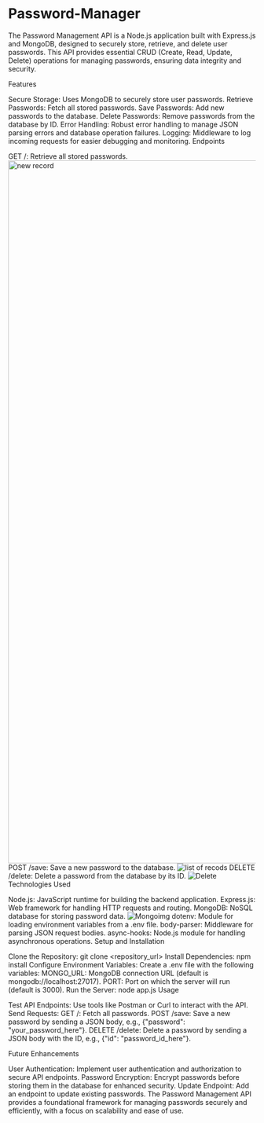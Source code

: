 # Password-Manager
The Password Management API is a Node.js application built with Express.js and MongoDB, designed to securely store, retrieve, and delete user passwords. This API provides essential CRUD (Create, Read, Update, Delete) operations for managing passwords, ensuring data integrity and security.

Features

Secure Storage: Uses MongoDB to securely store user passwords.
Retrieve Passwords: Fetch all stored passwords.
Save Passwords: Add new passwords to the database.
Delete Passwords: Remove passwords from the database by ID.
Error Handling: Robust error handling to manage JSON parsing errors and database operation failures.
Logging: Middleware to log incoming requests for easier debugging and monitoring.
Endpoints

GET /: Retrieve all stored passwords.
<img width="1431" alt="new record" src="https://github.com/user-attachments/assets/52ab2902-2a67-4d5d-9635-1b5276387076">
POST /save: Save a new password to the database.
![list of recods](https://github.com/user-attachments/assets/d66458c6-f90a-4c30-a199-5eb6fe94673e)
DELETE /delete: Delete a password from the database by its ID.
![Delete](https://github.com/user-attachments/assets/48145ff2-590e-4b21-9967-a6af92a093e7)
Technologies Used

Node.js: JavaScript runtime for building the backend application.
Express.js: Web framework for handling HTTP requests and routing.
MongoDB: NoSQL database for storing password data.
![Mongoimg](https://github.com/user-attachments/assets/19fda5df-1fef-40d4-821e-ccbfb58d3c4e)
dotenv: Module for loading environment variables from a .env file.
body-parser: Middleware for parsing JSON request bodies.
async-hooks: Node.js module for handling asynchronous operations.
Setup and Installation

Clone the Repository: git clone <repository_url>
Install Dependencies: npm install
Configure Environment Variables: Create a .env file with the following variables:
MONGO_URL: MongoDB connection URL (default is mongodb://localhost:27017).
PORT: Port on which the server will run (default is 3000).
Run the Server: node app.js
Usage

Test API Endpoints: Use tools like Postman or Curl to interact with the API.
Send Requests:
GET /: Fetch all passwords.
POST /save: Save a new password by sending a JSON body, e.g., {"password": "your_password_here"}.
DELETE /delete: Delete a password by sending a JSON body with the ID, e.g., {"id": "password_id_here"}.

Future Enhancements

User Authentication: Implement user authentication and authorization to secure API endpoints.
Password Encryption: Encrypt passwords before storing them in the database for enhanced security.
Update Endpoint: Add an endpoint to update existing passwords.
The Password Management API provides a foundational framework for managing passwords securely and efficiently, with a focus on scalability and ease of use.







